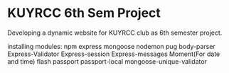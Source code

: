 # KUYRCC 6th Sem Project
Developing a dynamic website for KUYRCC club as 6th semester project.

installing modules:
npm
express
mongoose
nodemon
pug
body-parser
Express-Validator
Express-session
Express-messages
Moment(For date and time)
flash
passport
passport-local
mongoose-unique-validator

